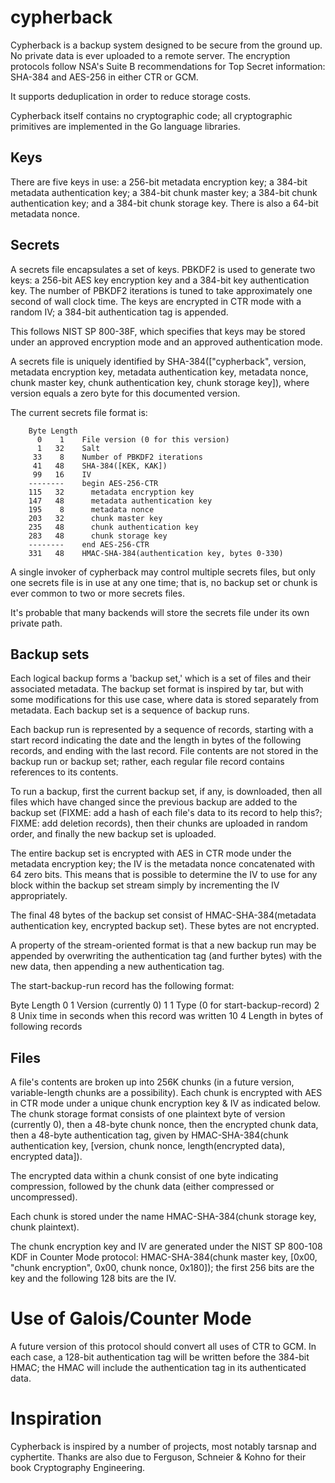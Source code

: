 cypherback
==========

Cypherback is a backup system designed to be secure from the ground
up.  No private data is ever uploaded to a remote server.  The
encryption protocols follow NSA's Suite B recommendations for Top
Secret information: SHA-384 and AES-256 in either CTR or GCM.

It supports deduplication in order to reduce storage costs.

Cypherback itself contains no cryptographic code; all cryptographic
primitives are implemented in the Go language libraries.

Keys
----

There are five keys in use: a 256-bit metadata encryption key; a
384-bit metadata authentication key; a 384-bit chunk master key; a
384-bit chunk authentication key; and a 384-bit chunk storage key.
There is also a 64-bit metadata nonce.

Secrets
-------

A secrets file encapsulates a set of keys.  PBKDF2 is used to
generate two keys: a 256-bit AES key encryption key and a 384-bit key
authentication key.  The number of PBKDF2 iterations is tuned to take
approximately one second of wall clock time.  The keys are encrypted
in CTR mode with a random IV; a 384-bit authentication tag is
appended.

This follows NIST SP 800-38F, which specifies that keys may be stored
under an approved encryption mode and an approved authentication mode.

A secrets file is uniquely identified by SHA-384(["cypherback", version,
metadata encryption key, metadata authentication key, metadata nonce,
chunk master key, chunk authentication key, chunk storage key]), where
version equals a zero byte for this documented version.

The current secrets file format is:

        Byte Length
          0    1    File version (0 for this version)
          1   32    Salt
         33    8    Number of PBKDF2 iterations
         41   48    SHA-384([KEK, KAK])
         99   16    IV
        --------    begin AES-256-CTR
        115   32      metadata encryption key
        147   48      metadata authentication key
        195    8      metadata nonce
        203   32      chunk master key
        235   48      chunk authentication key
        283   48      chunk storage key
        --------    end AES-256-CTR
        331   48    HMAC-SHA-384(authentication key, bytes 0-330)

A single invoker of cypherback may control multiple secrets files, but
only one secrets file is in use at any one time; that is, no backup set
or chunk is ever common to two or more secrets files.

It's probable that many backends will store the secrets file under its
own private path.

Backup sets
-----------

Each logical backup forms a 'backup set,' which is a set of files and
their associated metadata.  The backup set format is inspired by tar,
but with some modifications for this use case, where data is stored
separately from metadata.  Each backup set is a sequence of backup runs.

Each backup run is represented by a sequence of records, starting with a
start record indicating the date and the length in bytes of the
following records, and ending with the last record.  File contents are
not stored in the backup run or backup set; rather, each regular file
record contains references to its contents.

To run a backup, first the current backup set, if any, is downloaded,
then all files which have changed since the previous backup are added to
the backup set (FIXME: add a hash of each file's data to its record to
help this?; FIXME: add deletion records), then their chunks are uploaded
in random order, and finally the new backup set is uploaded.

The entire backup set is encrypted with AES in CTR mode under the
metadata encryption key; the IV is the metadata nonce concatenated
with 64 zero bits.  This means that is possible to determine the IV to
use for any block within the backup set stream simply by incrementing
the IV appropriately.

The final 48 bytes of the backup set consist of HMAC-SHA-384(metadata
authentication key, encrypted backup set).  These bytes are not
encrypted.

A property of the stream-oriented format is that a new backup run may
be appended by overwriting the authentication tag (and further bytes)
with the new data, then appending a new authentication tag.

The start-backup-run record has the following format:

  Byte Length
    0     1    Version (currently 0)
    1     1    Type (0 for start-backup-record)
    2     8    Unix time in seconds when this record was written
    10    4    Length in bytes of following records

Files
-----

A file's contents are broken up into 256K chunks (in a future version,
variable-length chunks are a possibility).  Each chunk is encrypted with
AES in CTR mode under a unique chunk encryption key & IV as indicated
below.  The chunk storage format consists of one plaintext byte of
version (currently 0), then a 48-byte chunk nonce, then the encrypted
chunk data, then a 48-byte authentication tag, given by
HMAC-SHA-384(chunk authentication key, [version, chunk nonce,
length(encrypted data), encrypted data]).

The encrypted data within a chunk consist of one byte indicating
compression, followed by the chunk data (either compressed or
uncompressed).

Each chunk is stored under the name HMAC-SHA-384(chunk storage key,
chunk plaintext).

The chunk encryption key and IV are generated under the NIST SP 800-108
KDF in Counter Mode protocol: HMAC-SHA-384(chunk master key, [0x00,
"chunk encryption", 0x00, chunk nonce, 0x180]); the first 256 bits are
the key and the following 128 bits are the IV.

Use of Galois/Counter Mode
==========================

A future version of this protocol should convert all uses of CTR to GCM.
In each case, a 128-bit authentication tag will be written before the
384-bit HMAC; the HMAC will include the authentication tag in its
authenticated data.

Inspiration
===========

Cypherback is inspired by a number of projects, most notably tarsnap
and cyphertite.  Thanks are also due to Ferguson, Schneier & Kohno for
their book Cryptography Engineering.
